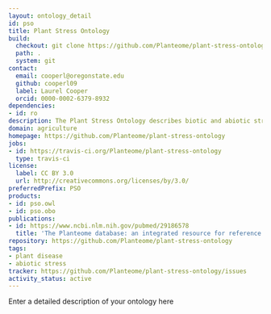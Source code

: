 ```yaml
---
layout: ontology_detail
id: pso
title: Plant Stress Ontology
build:
  checkout: git clone https://github.com/Planteome/plant-stress-ontology.git
  path: .
  system: git
contact:
  email: cooperl@oregonstate.edu
  github: cooperl09
  label: Laurel Cooper
  orcid: 0000-0002-6379-8932
dependencies:
- id: ro
description: The Plant Stress Ontology describes biotic and abiotic stresses that a plant may encounter.
domain: agriculture
homepage: https://github.com/Planteome/plant-stress-ontology
jobs:
- id: https://travis-ci.org/Planteome/plant-stress-ontology
  type: travis-ci
license:
  label: CC BY 3.0
  url: http://creativecommons.org/licenses/by/3.0/
preferredPrefix: PSO
products:
- id: pso.owl
- id: pso.obo
publications:
- id: https://www.ncbi.nlm.nih.gov/pubmed/29186578
  title: 'The Planteome database: an integrated resource for reference ontologies, plant genomics and phenomics.'
repository: https://github.com/Planteome/plant-stress-ontology
tags:
- plant disease
- abiotic stress
tracker: https://github.com/Planteome/plant-stress-ontology/issues
activity_status: active
---
```


Enter a detailed description of your ontology here
